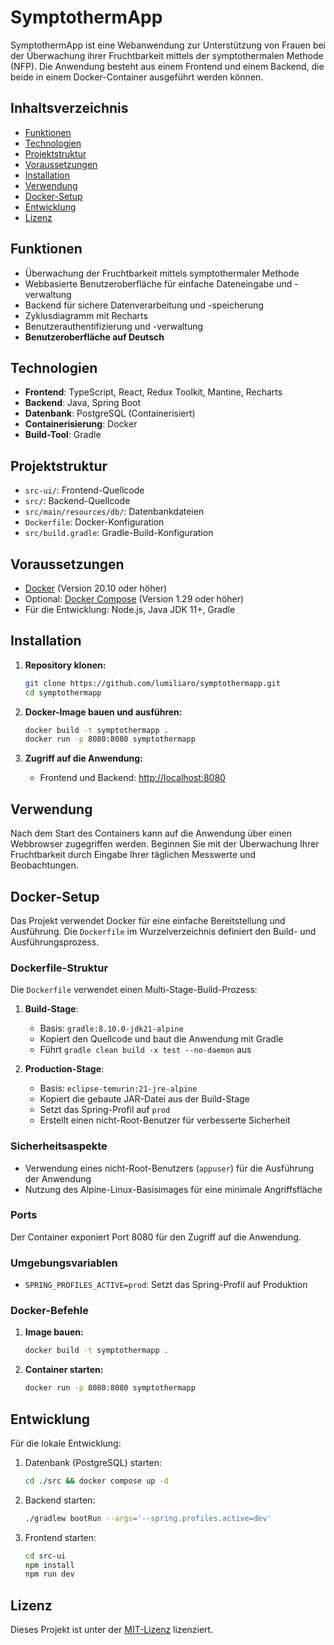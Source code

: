 # SymptothermApp

SymptothermApp ist eine Webanwendung zur Unterstützung von Frauen bei der Überwachung ihrer Fruchtbarkeit mittels der symptothermalen Methode (NFP).
Die Anwendung besteht aus einem Frontend und einem Backend, die beide in einem Docker-Container ausgeführt werden können.

## Inhaltsverzeichnis

-   [Funktionen](#funktionen)
-   [Technologien](#technologien)
-   [Projektstruktur](#projektstruktur)
-   [Voraussetzungen](#voraussetzungen)
-   [Installation](#installation)
-   [Verwendung](#verwendung)
-   [Docker-Setup](#docker-setup)
-   [Entwicklung](#entwicklung)
-   [Lizenz](#lizenz)

## Funktionen

-   Überwachung der Fruchtbarkeit mittels symptothermaler Methode
-   Webbasierte Benutzeroberfläche für einfache Dateneingabe und -verwaltung
-   Backend für sichere Datenverarbeitung und -speicherung
-   Zyklusdiagramm mit Recharts
-   Benutzerauthentifizierung und -verwaltung
-   **Benutzeroberfläche auf Deutsch**

## Technologien

-   **Frontend**: TypeScript, React, Redux Toolkit, Mantine, Recharts
-   **Backend**: Java, Spring Boot
-   **Datenbank**: PostgreSQL (Containerisiert)
-   **Containerisierung**: Docker
-   **Build-Tool**: Gradle

## Projektstruktur

-   `src-ui/`: Frontend-Quellcode
-   `src/`: Backend-Quellcode
-   `src/main/resources/db/`: Datenbankdateien
-   `Dockerfile`: Docker-Konfiguration
-   `src/build.gradle`: Gradle-Build-Konfiguration

## Voraussetzungen

-   [Docker](https://www.docker.com/) (Version 20.10 oder höher)
-   Optional: [Docker Compose](https://docs.docker.com/compose/) (Version 1.29 oder höher)
-   Für die Entwicklung: Node.js, Java JDK 11+, Gradle

## Installation

1. **Repository klonen:**

    ```bash
    git clone https://github.com/lumiliaro/symptothermapp.git
    cd symptothermapp
    ```

2. **Docker-Image bauen und ausführen:**

    ```bash
    docker build -t symptothermapp .
    docker run -p 8080:8080 symptothermapp
    ```

3. **Zugriff auf die Anwendung:**

    - Frontend und Backend: [http://localhost:8080](http://localhost:8080)

## Verwendung

Nach dem Start des Containers kann auf die Anwendung über einen Webbrowser zugegriffen werden. Beginnen Sie mit der Überwachung Ihrer Fruchtbarkeit durch Eingabe Ihrer täglichen Messwerte und Beobachtungen.

## Docker-Setup

Das Projekt verwendet Docker für eine einfache Bereitstellung und Ausführung. Die `Dockerfile` im Wurzelverzeichnis definiert den Build- und Ausführungsprozess.

### Dockerfile-Struktur

Die `Dockerfile` verwendet einen Multi-Stage-Build-Prozess:

1. **Build-Stage**:

    - Basis: `gradle:8.10.0-jdk21-alpine`
    - Kopiert den Quellcode und baut die Anwendung mit Gradle
    - Führt `gradle clean build -x test --no-daemon` aus

2. **Production-Stage**:
    - Basis: `eclipse-temurin:21-jre-alpine`
    - Kopiert die gebaute JAR-Datei aus der Build-Stage
    - Setzt das Spring-Profil auf `prod`
    - Erstellt einen nicht-Root-Benutzer für verbesserte Sicherheit

### Sicherheitsaspekte

-   Verwendung eines nicht-Root-Benutzers (`appuser`) für die Ausführung der Anwendung
-   Nutzung des Alpine-Linux-Basisimages für eine minimale Angriffsfläche

### Ports

Der Container exponiert Port 8080 für den Zugriff auf die Anwendung.

### Umgebungsvariablen

-   `SPRING_PROFILES_ACTIVE=prod`: Setzt das Spring-Profil auf Produktion

### Docker-Befehle

1. **Image bauen:**

    ```bash
    docker build -t symptothermapp .
    ```

2. **Container starten:**
    ```bash
    docker run -p 8080:8080 symptothermapp
    ```

## Entwicklung

Für die lokale Entwicklung:

1. Datenbank (PostgreSQL) starten:

    ```bash
    cd ./src && docker compose up -d
    ```

2. Backend starten:

    ```bash
    ./gradlew bootRun --args='--spring.profiles.active=dev'
    ```

3. Frontend starten:
    ```bash
    cd src-ui
    npm install
    npm run dev
    ```

## Lizenz

Dieses Projekt ist unter der [MIT-Lizenz](LICENSE) lizenziert.
